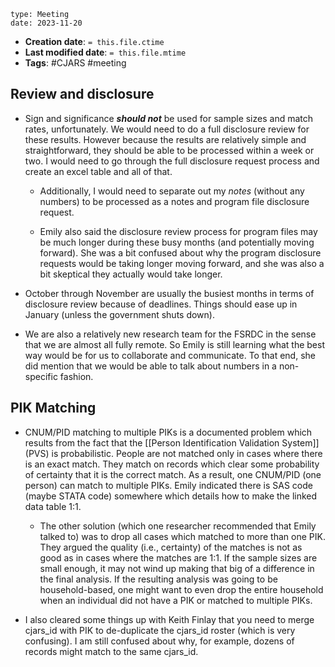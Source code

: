 ```
type: Meeting
date: 2023-11-20
```

* **Creation date**: `= this.file.ctime`
* **Last modified date**: `= this.file.mtime`
* **Tags**: #CJARS #meeting 
## Review and disclosure

* Sign and significance ***should not*** be used for sample sizes and match rates, unfortunately. We would need to do a full disclosure review for these results. However because the results are relatively simple and straightforward, they should be able to be processed within a week or two. I would need to go through the full disclosure request process and create an excel table and all of that.
  
	* Additionally, I would need to separate out my *notes* (without any numbers) to be processed as a notes and program file disclosure request.
	  
	* Emily also said the disclosure review process for program files may be much longer during these busy months (and potentially moving forward). She was a bit confused about why the program disclosure requests would be taking longer moving forward, and she was also a bit skeptical they actually would take longer.
  
* October through November are usually the busiest months in terms of disclosure review because of deadlines. Things should ease up in January (unless the government shuts down).
  
* We are also a relatively new research team for the FSRDC in the sense that we are almost all fully remote. So Emily is still learning what the best way would be for us to collaborate and communicate. To that end, she did mention that we would be able to talk about numbers in a non-specific fashion. 
  
## PIK Matching

* CNUM/PID matching to multiple PIKs is a documented problem which results from the fact that the [[Person Identification Validation System]] (PVS) is probabilistic. People are not matched only in cases where there is an exact match. They match on records which clear some probability of certainty that it is the correct match. As a result, one CNUM/PID (one person) can match to multiple PIKs. Emily indicated there is SAS code (maybe STATA code) somewhere which details how to make the linked data table 1:1.
  
	* The other solution (which one researcher recommended that Emily talked to) was to drop all cases which matched to more than one PIK. They argued the quality (i.e., certainty) of the matches is not as good as in cases where the matches are 1:1. If the sample sizes are small enough, it may not wind up making that big of a difference in the final analysis. If the resulting analysis was going to be household-based, one might want to even drop the entire household when an individual did not have a PIK or matched to multiple PIKs.
  
* I also cleared some things up with Keith Finlay that you need to merge cjars_id with PIK to de-duplicate the cjars_id roster (which is very confusing). I am still confused about why, for example, dozens of records might match to the same cjars_id. 